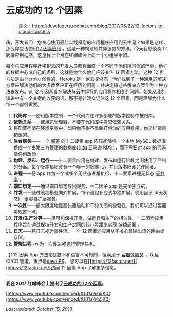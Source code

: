 # 云成功的 12 个因素

> 原文：<https://developers.redhat.com/blog/2017/06/22/12-factors-to-cloud-success>

嗨，开发者们！您关心使用最佳实践将您的应用程序应用到云中吗？如果是这样，那么你应该使用[12 因素应用](https://12factor.net/) ，这是一种构建软件即服务的方法。今天我想谈谈 12 因素应用程序，这是我上个月在红帽峰会上向一个小组展示的。

每个将应用程序迁移到云的开发人员都将面临一个不同于他们所习惯的环境，他们的数据中心或自己的场所，这就是为什么他们应该关注 12 因素方法。这种 12 步方法是由 Heroku 创建的，Heroku 是一家云提供商，他们找到了一种通用的解决方案来解决他们的大多数客户正在经历的问题，并决定将这些解决方案作为一种方法来发布。这 12 个因素旨在解决与云中运行的应用程序相关的问题。如果从我的演讲中有一个关键的收获的话，那不是让观众记住这 12 个因素，而是理解为什么每一个都很重要。

1.  **代码库**——使用版本控制，一个代码库在许多部署的版本控制中被跟踪。
2.  **依赖关系**——使用包管理器，不要在代码库中提交依赖关系。
3.  将配置存储在环境变量中，如果你不得不重新打包你的应用程序，你这样做是错误的。
4.  **后台服务**——一个 [部署](https://12factor.net/codebase) 的十二要素 app 应该能够将一个本地 MySQL 数据库换成一个由第三方管理的数据库(比如 [亚马逊 RDS](http://aws.amazon.com/rds/) )，而不需要对 app 的代码做任何改动。
5.  **构建、发布、运行**——十二要素应用在构建、发布和运行阶段之间使用了严格的分离。每个版本都应该有一个唯一的版本 ID，并且版本应该允许回滚。
6.  **进程**——将 app 作为一个或多个无状态进程执行，十二要素进程无状态 [无共享](http://en.wikipedia.org/wiki/Shared_nothing_architecture) 。
7.  **端口绑定**——通过端口绑定导出服务，十二因子 app 是完全独立的。
8.  **并发**——通过流程模型向外扩展。每个流程都应该单独扩展，使用因子 6(无状态)，很容易扩展服务。
9.  **一次性**——最大限度地提高快速启动和平稳关闭的稳健性，我们可以通过容器实现这一点。
10.  **开发/生产对等**——尽可能保持开发、试运行和生产的相似性，十二因素应用程序旨在通过保持开发和生产之间的较小差距来实现 [持续部署](http://www.avc.com/a_vc/2011/02/continuous-deployment.html) 。
11.  **日志**——将日志视为事件流，一个 12 因素的应用从不关心其输出流的路由或存储。
12.  **管理进程** -作为一次性进程运行管理任务。

【T12 因素 App 方法论是技术和语言不可知的，但满足于 [容器](https://developers.redhat.com/containers/)[微服务](https://developers.redhat.com/microservices/) ，以及 CI/CD 管道，重点是[devo PS](https://developers.redhat.com/devops/)。 您可以在[【https://12factor.net/】](https://12factor.net/)访问 12 因素 App 了解更多信息。

* * *

**我在 2017 红帽峰会上提出了[云成功的 12 个因素:](https://www.youtube.com/watch?v=tU01aPrb5K0&amp&list=PLEGSLwUsxfEjolewXub1rSgvILhc2OYQS&index=31)**

[https://www.youtube.com/embed/tU01aPrb5K0](https://www.youtube.com/embed/tU01aPrb5K0)

*Last updated: October 18, 2018*